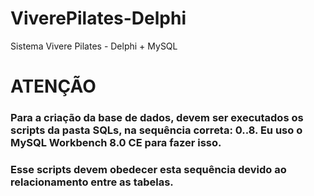 # ViverePilates-Delphi
Sistema Vivere Pilates - Delphi + MySQL

# ATENÇÃO
### Para a criação da base de dados, devem ser executados os scripts da pasta SQLs, na sequência correta: 0..8. Eu uso o MySQL Workbench 8.0 CE para fazer isso. 
### Esse scripts devem obedecer esta sequência devido ao relacionamento entre as tabelas.
